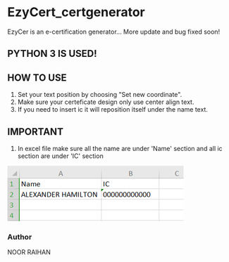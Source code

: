 # EzyCert_certgenerator
EzyCer is an e-certification generator...
More update and bug fixed soon!

## PYTHON 3 IS USED!

## HOW TO USE
1. Set your text position by choosing "Set new coordinate".
2. Make sure your certeficate design only use center align text.
3. If you need to insert ic it will reposition itself under the name text.

## IMPORTANT
1. In excel file make sure all the name are under 'Name' section and all ic section are under 'IC' section

![](picsample/excel.png)

### Author
NOOR RAIHAN

